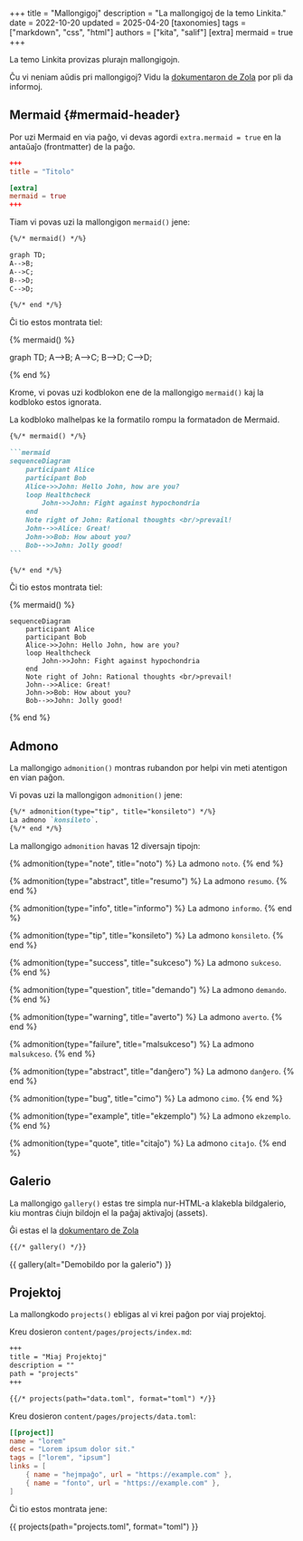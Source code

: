 +++
title = "Mallongigoj"
description = "La mallongigoj de la temo Linkita."
date = 2022-10-20
updated = 2025-04-20
[taxonomies]
tags = ["markdown", "css", "html"]
authors = ["kita", "salif"]
[extra]
mermaid = true
+++

La temo Linkita provizas plurajn mallongigojn.

Ĉu vi neniam aŭdis pri mallongigoj? Vidu la [dokumentaron de Zola](https://www.getzola.org/documentation/content/shortcodes/) por pli da informoj.

## Mermaid {#mermaid-header}

Por uzi Mermaid en via paĝo, vi devas agordi `extra.mermaid = true` en la antaŭaĵo (frontmatter) de la paĝo.

```toml
+++
title = "Titolo"

[extra]
mermaid = true
+++
```

Tiam vi povas uzi la mallongigon `mermaid()` jene:

```markdown
{%/* mermaid() */%}

graph TD;
A-->B;
A-->C;
B-->D;
C-->D;

{%/* end */%}
```

Ĉi tio estos montrata tiel:

{% mermaid() %}

graph TD;
A-->B;
A-->C;
B-->D;
C-->D;

{% end %}

Krome, vi povas uzi kodblokon ene de la mallongigo `mermaid()` kaj la kodbloko estos ignorata.

La kodbloko malhelpas ke la formatilo rompu la formatadon de Mermaid.

````markdown
{%/* mermaid() */%}

```mermaid
sequenceDiagram
    participant Alice
    participant Bob
    Alice->>John: Hello John, how are you?
    loop Healthcheck
        John->>John: Fight against hypochondria
    end
    Note right of John: Rational thoughts <br/>prevail!
    John-->>Alice: Great!
    John->>Bob: How about you?
    Bob-->>John: Jolly good!
```

{%/* end */%}
````

Ĉi tio estos montrata tiel:

{% mermaid() %}

```mermaid
sequenceDiagram
    participant Alice
    participant Bob
    Alice->>John: Hello John, how are you?
    loop Healthcheck
        John->>John: Fight against hypochondria
    end
    Note right of John: Rational thoughts <br/>prevail!
    John-->>Alice: Great!
    John->>Bob: How about you?
    Bob-->>John: Jolly good!
```

{% end %}

## Admono

La mallongigo `admonition()` montras rubandon por helpi vin meti atentigon en vian paĝon.

Vi povas uzi la mallongigon `admonition()` jene:

```markdown
{%/* admonition(type="tip", title="konsileto") */%}
La admono `konsileto`.
{%/* end */%}
```

La mallongigo `admonition` havas 12 diversajn tipojn:

{% admonition(type="note", title="noto") %}
La admono `noto`.
{% end %}

{% admonition(type="abstract", title="resumo") %}
La admono `resumo`.
{% end %}

{% admonition(type="info", title="informo") %}
La admono `informo`.
{% end %}

{% admonition(type="tip", title="konsileto") %}
La admono `konsileto`.
{% end %}

{% admonition(type="success", title="sukceso") %}
La admono `sukceso`.
{% end %}

{% admonition(type="question", title="demando") %}
La admono `demando`.
{% end %}

{% admonition(type="warning", title="averto") %}
La admono `averto`.
{% end %}

{% admonition(type="failure", title="malsukceso") %}
La admono `malsukceso`.
{% end %}

{% admonition(type="abstract", title="danĝero") %}
La admono `danĝero`.
{% end %}

{% admonition(type="bug", title="cimo") %}
La admono `cimo`.
{% end %}

{% admonition(type="example", title="ekzemplo") %}
La admono `ekzemplo`.
{% end %}

{% admonition(type="quote", title="citaĵo") %}
La admono `citaĵo`.
{% end %}

## Galerio

La mallongigo `gallery()` estas tre simpla nur-HTML-a klakebla bildgalerio, kiu montras ĉiujn bildojn el la paĝaj aktivaĵoj (assets).

Ĝi estas el la [dokumentaro de Zola](https://www.getzola.org/documentation/content/image-processing/)

```markdown
{{/* gallery() */}}
```

{{ gallery(alt="Demobildo por la galerio") }}

## Projektoj

La mallongkodo `projects()` ebligas al vi krei paĝon por viaj projektoj.

Kreu dosieron `content/pages/projects/index.md`:

```markdown
+++
title = "Miaj Projektoj"
description = ""
path = "projects"
+++

{{/* projects(path="data.toml", format="toml") */}}
```

Kreu dosieron `content/pages/projects/data.toml`:

```toml
[[project]]
name = "lorem"
desc = "Lorem ipsum dolor sit."
tags = ["lorem", "ipsum"]
links = [
    { name = "hejmpaĝo", url = "https://example.com" },
    { name = "fonto", url = "https://example.com" },
]
```

Ĉi tio estos montrata jene:

{{ projects(path="projects.toml", format="toml") }}
